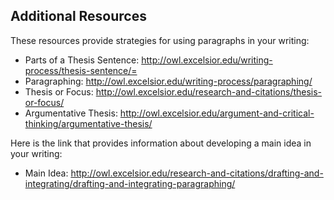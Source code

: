 ## Additional Resources

These resources provide strategies for using paragraphs in your writing:

* Parts of a Thesis Sentence: http://owl.excelsior.edu/writing-process/thesis-sentence/=
* Paragraphing: http://owl.excelsior.edu/writing-process/paragraphing/
* Thesis or Focus: http://owl.excelsior.edu/research-and-citations/thesis-or-focus/
* Argumentative Thesis: http://owl.excelsior.edu/argument-and-critical-thinking/argumentative-thesis/

Here is the link that provides information about developing a main idea in your writing:

* Main Idea: http://owl.excelsior.edu/research-and-citations/drafting-and-integrating/drafting-and-integrating-paragraphing/
